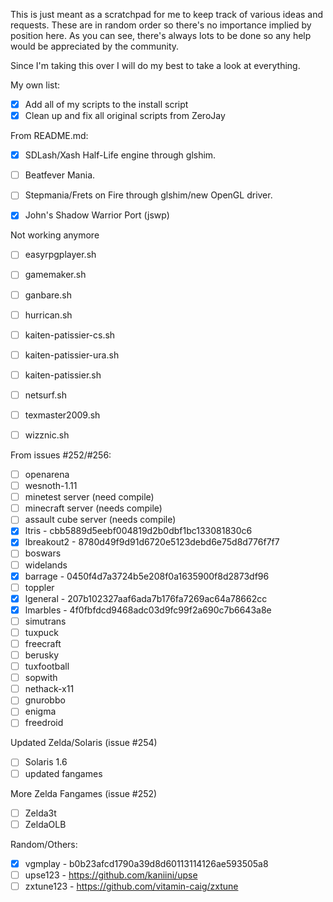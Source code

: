 This is just meant as a scratchpad for me to keep track of various ideas and requests. These are in random order so there's no importance implied by position here. As you can see, there's always lots to be done so any help would be appreciated by the community.

Since I'm taking this over I will do my best to take a look at everything. 

My own list:
- [x] Add all of my scripts to the install script
- [x] Clean up and fix all original scripts from ZeroJay

From README.md:
 - [x] SDLash/Xash Half-Life engine through glshim.
 - [ ] Beatfever Mania.
 - [ ] Stepmania/Frets on Fire through glshim/new OpenGL driver.
 - [x] John's Shadow Warrior Port (jswp)
 

Not working anymore

- [ ] easyrpgplayer.sh
- [ ] gamemaker.sh
- [ ] ganbare.sh
- [ ] hurrican.sh
- [ ] kaiten-patissier-cs.sh
- [ ] kaiten-patissier-ura.sh
- [ ] kaiten-patissier.sh
- [ ] netsurf.sh
- [ ] texmaster2009.sh
- [ ] wizznic.sh


From issues #252/#256:
- [ ] openarena
- [ ] wesnoth-1.11
- [ ] minetest server (need compile)
- [ ] minecraft server (needs compile)
- [ ] assault cube server (needs compile)
- [X] ltris - cbb5889d5eebf004819d2b0dbf1bc133081830c6
- [X] lbreakout2 - 8780d49f9d91d6720e5123debd6e75d8d776f7f7
- [ ] boswars
- [ ] widelands
- [X] barrage - 0450f4d7a3724b5e208f0a1635900f8d2873df96
- [ ] toppler
- [X] lgeneral - 207b102327aaf6ada7b176fa7269ac64a78662cc
- [X] lmarbles - 4f0fbfdcd9468adc03d9fc99f2a690c7b6643a8e
- [ ] simutrans
- [ ] tuxpuck
- [ ] freecraft
- [ ] berusky
- [ ] tuxfootball
- [ ] sopwith
- [ ] nethack-x11
- [ ] gnurobbo
- [ ] enigma
- [ ] freedroid

Updated Zelda/Solaris (issue #254)
- [ ] Solaris 1.6
- [ ] updated fangames

More Zelda Fangames (issue #252)
- [ ] Zelda3t
- [ ] ZeldaOLB

Random/Others:
- [X] vgmplay - b0b23afcd1790a39d8d60113114126ae593505a8
- [ ] upse123 - https://github.com/kaniini/upse
- [ ] zxtune123 - https://github.com/vitamin-caig/zxtune

